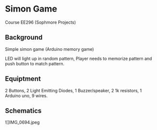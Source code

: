 # Simon Game
Course EE296 (Sophmore Projects)

## Background
Simple simon game (Arduino memory game)

LED will light up in random pattern, Player needs to memorize pattern and push button to match pattern.


## Equiptment
2 Buttons,
2 Light Emitting Diodes,
1 Buzzer/speaker,
2 1k resistors,
1 Arduino uno,
9 wires.

## Schematics

![]IMG_0694.jpeg


  
